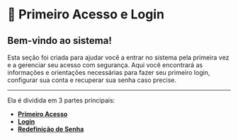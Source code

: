 # 🔐 Primeiro Acesso e Login

## Bem-vindo ao sistema!

Esta seção foi criada para ajudar você a entrar no sistema pela primeira vez e a gerenciar seu acesso com segurança. Aqui você encontrará as informações e orientações necessárias para fazer seu primeiro login, configurar sua conta e recuperar sua senha caso precise.

---


Ela é dividida em 3 partes principais:

- [**Primeiro Acesso**](0.1%20primeiro-acesso.md)  
- [**Login**](0.2%20login.md)
- [**Redefinição de Senha**](0.3%20redefinicao-de-senha.md)